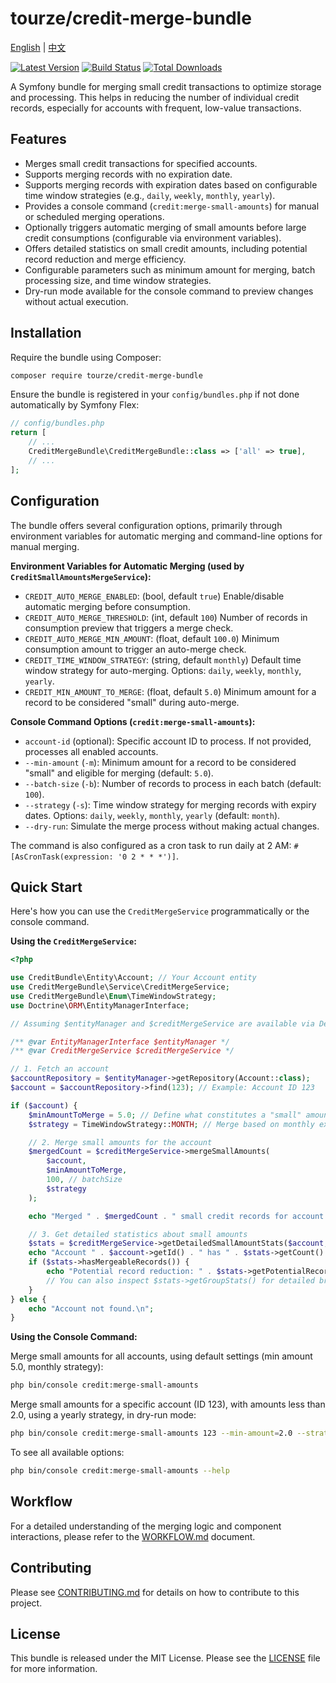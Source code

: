 # tourze/credit-merge-bundle

[English](README.md) | [中文](README.zh-CN.md)

[![Latest Version](https://img.shields.io/packagist/v/tourze/credit-merge-bundle.svg?style=flat-square)](https://packagist.org/packages/tourze/credit-merge-bundle)
[![Build Status](https://img.shields.io/github/actions/workflow/status/tourze/php-monorepo/packages%2Fcredit-merge-bundle%2F.github%2Fworkflows%2Fphpunit.yml?branch=main&style=flat-square)](https://github.com/tourze/php-monorepo/actions/workflows/packages/credit-merge-bundle/.github/workflows/phpunit.yml)
[![Total Downloads](https://img.shields.io/packagist/dt/tourze/credit-merge-bundle.svg?style=flat-square)](https://packagist.org/packages/tourze/credit-merge-bundle)

A Symfony bundle for merging small credit transactions to optimize storage and processing. This helps in reducing the number of individual credit records, especially for accounts with frequent, low-value transactions.

## Features

- Merges small credit transactions for specified accounts.
- Supports merging records with no expiration date.
- Supports merging records with expiration dates based on configurable time window strategies (e.g., `daily`, `weekly`, `monthly`, `yearly`).
- Provides a console command (`credit:merge-small-amounts`) for manual or scheduled merging operations.
- Optionally triggers automatic merging of small amounts before large credit consumptions (configurable via environment variables).
- Offers detailed statistics on small credit amounts, including potential record reduction and merge efficiency.
- Configurable parameters such as minimum amount for merging, batch processing size, and time window strategies.
- Dry-run mode available for the console command to preview changes without actual execution.

## Installation

Require the bundle using Composer:

```bash
composer require tourze/credit-merge-bundle
```

Ensure the bundle is registered in your `config/bundles.php` if not done automatically by Symfony Flex:

```php
// config/bundles.php
return [
    // ...
    CreditMergeBundle\CreditMergeBundle::class => ['all' => true],
    // ...
];
```

## Configuration

The bundle offers several configuration options, primarily through environment variables for automatic merging and command-line options for manual merging.

**Environment Variables for Automatic Merging (used by `CreditSmallAmountsMergeService`):**

- `CREDIT_AUTO_MERGE_ENABLED`: (bool, default `true`) Enable/disable automatic merging before consumption.
- `CREDIT_AUTO_MERGE_THRESHOLD`: (int, default `100`) Number of records in consumption preview that triggers a merge check.
- `CREDIT_AUTO_MERGE_MIN_AMOUNT`: (float, default `100.0`) Minimum consumption amount to trigger an auto-merge check.
- `CREDIT_TIME_WINDOW_STRATEGY`: (string, default `monthly`) Default time window strategy for auto-merging. Options: `daily`, `weekly`, `monthly`, `yearly`.
- `CREDIT_MIN_AMOUNT_TO_MERGE`: (float, default `5.0`) Minimum amount for a record to be considered "small" during auto-merge.

**Console Command Options (`credit:merge-small-amounts`):**

- `account-id` (optional): Specific account ID to process. If not provided, processes all enabled accounts.
- `--min-amount` (`-m`): Minimum amount for a record to be considered "small" and eligible for merging (default: `5.0`).
- `--batch-size` (`-b`): Number of records to process in each batch (default: `100`).
- `--strategy` (`-s`): Time window strategy for merging records with expiry dates. Options: `daily`, `weekly`, `monthly`, `yearly` (default: `month`).
- `--dry-run`: Simulate the merge process without making actual changes.

The command is also configured as a cron task to run daily at 2 AM: `#[AsCronTask(expression: '0 2 * * *')]`.

## Quick Start

Here's how you can use the `CreditMergeService` programmatically or the console command.

**Using the `CreditMergeService`:**

```php
<?php

use CreditBundle\Entity\Account; // Your Account entity
use CreditMergeBundle\Service\CreditMergeService;
use CreditMergeBundle\Enum\TimeWindowStrategy;
use Doctrine\ORM\EntityManagerInterface;

// Assuming $entityManager and $creditMergeService are available via Dependency Injection

/** @var EntityManagerInterface $entityManager */
/** @var CreditMergeService $creditMergeService */

// 1. Fetch an account
$accountRepository = $entityManager->getRepository(Account::class);
$account = $accountRepository->find(123); // Example: Account ID 123

if ($account) {
    $minAmountToMerge = 5.0; // Define what constitutes a "small" amount
    $strategy = TimeWindowStrategy::MONTH; // Merge based on monthly expiry windows

    // 2. Merge small amounts for the account
    $mergedCount = $creditMergeService->mergeSmallAmounts(
        $account,
        $minAmountToMerge,
        100, // batchSize
        $strategy
    );

    echo "Merged " . $mergedCount . " small credit records for account " . $account->getId() . ".\n";

    // 3. Get detailed statistics about small amounts
    $stats = $creditMergeService->getDetailedSmallAmountStats($account, $minAmountToMerge, $strategy);
    echo "Account " . $account->getId() . " has " . $stats->getCount() . " small records totaling " . $stats->getTotal() . " " . $account->getCurrency() . ".\n";
    if ($stats->hasMergeableRecords()) {
        echo "Potential record reduction: " . $stats->getPotentialRecordReduction() . " records (" . number_format($stats->getMergeEfficiency(), 2) . "% efficiency).\n";
        // You can also inspect $stats->getGroupStats() for detailed breakdown
    }
} else {
    echo "Account not found.\n";
}
```

**Using the Console Command:**

Merge small amounts for all accounts, using default settings (min amount 5.0, monthly strategy):

```bash
php bin/console credit:merge-small-amounts
```

Merge small amounts for a specific account (ID 123), with amounts less than 2.0, using a yearly strategy, in dry-run mode:

```bash
php bin/console credit:merge-small-amounts 123 --min-amount=2.0 --strategy=year --dry-run
```

To see all available options:

```bash
php bin/console credit:merge-small-amounts --help
```

## Workflow

For a detailed understanding of the merging logic and component interactions, please refer to the [WORKFLOW.md](WORKFLOW.md) document.

## Contributing

Please see [CONTRIBUTING.md](CONTRIBUTING.md) for details on how to contribute to this project.

## License

This bundle is released under the MIT License. Please see the [LICENSE](LICENSE) file for more information.
